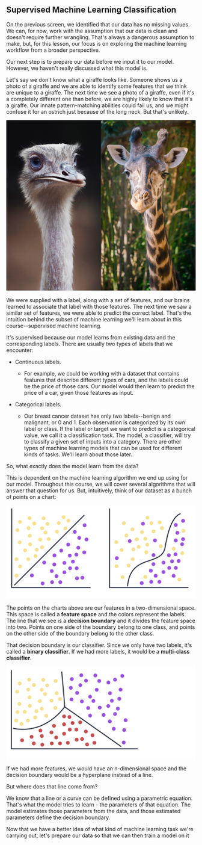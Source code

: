 ## Supervised Machine Learning Classification

On the previous screen, we identified that our data has no missing values. We can, for now, work with the assumption that our data is clean and doesn't require further wrangling. That's always a dangerous assumption to make, but, for this lesson, our focus is on exploring the machine learning workflow from a broader perspective.

Our next step is to prepare our data before we input it to our model. However, we haven't really discussed what this model is.

Let's say we don't know what a giraffe looks like. Someone shows us a photo of a giraffe and we are able to identify some features that we think are unique to a giraffe. The next time we see a photo of a giraffe, even if it's a completely different one than before, we are highly likely to know that it's a giraffe. Our innate pattern-matching abilities could fail us, and we might confuse it for an ostrich just because of the long neck. But that's unlikely.

![3.1-m736](..\images\3.1-m736.png)

We were supplied with a label, along with a set of features, and our brains learned to associate that label with those features. The next time we saw a similar set of features, we were able to predict the correct label. That's the intuition behind the subset of machine learning we'll learn about in this course--supervised machine learning.

It's supervised because our model learns from existing data and the corresponding labels. There are usually two types of labels that we encounter:

- Continuous labels.
    - For example, we could be working with a dataset that contains features that describe different types of cars, and the labels could be the price of those cars. Our model would then learn to predict the price of a car, given those features as input.

- Categorical labels.
    - Our breast cancer dataset has only two labels--benign and malignant, or 0 and 1. Each observation is categorized by its own label or class.
If the label or target we want to predict is a categorical value, we call it a classification task. The model, a classifier, will try to classify a given set of inputs into a category. There are other types of machine learning models that can be used for different kinds of tasks. We'll learn about those later.

So, what exactly does the model learn from the data?

This is dependent on the machine learning algorithm we end up using for our model. Throughout this course, we will cover several algorithms that will answer that question for us. But, intuitively, think of our dataset as a bunch of points on a chart:

![3.2-m736](..\images\3.2-m736.svg)

The points on the charts above are our features in a two-dimensional space. This space is called a **feature space** and the colors represent the labels. The line that we see is a     **decision boundary** and it divides the feature space into two. Points on one side of the boundary belong to one class, and points on the other side of the boundary belong to the other class.

That decision boundary is our classifier. Since we only have two labels, it's called a **binary classifier**. If we had more labels, it would be a **multi-class classifier**.

![3.3-m736](..\images\3.3-m736.svg)


If we had more features, we would have an n-dimensional space and the decision boundary would be a hyperplane instead of a line.

But where does that line come from?

We know that a line or a curve can be defined using a parametric equation. That's what the model tries to learn - the parameters of that equation. The model estimates those parameters from the data, and those estimated parameters define the decision boundary.

Now that we have a better idea of what kind of machine learning task we're carrying out, let's prepare our data so that we can then train a model on it